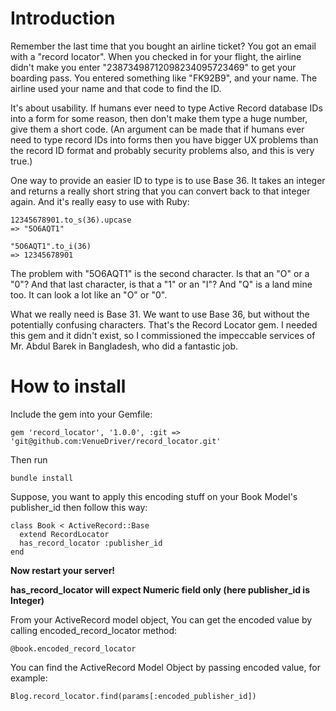 # Introduction

Remember the last time that you bought an airline ticket?  You got an email with a "record locator".
When you checked in for your flight, the airline didn't make you enter "23873498712098234095723469"
to get your boarding pass.  You entered something like "FK92B9", and your name.  The airline used
your name and that code to find the ID.

It's about usability.  If humans ever need to type Active Record database IDs into a form for some
reason, then don't make them type a huge number, give them a short code.  (An argument can be made
that if humans ever need to type record IDs into forms then you have bigger UX problems than the
record ID format and probably security problems also, and this is very true.)

One way to provide an easier ID to type is to use Base 36.  It takes an integer and returns a really
short string that you can convert back to that integer again.  And it's really easy to use with
Ruby:

    12345678901.to_s(36).upcase
    => "5O6AQT1"

    "5O6AQT1".to_i(36)
    => 12345678901

The problem with "5O6AQT1" is the second character.  Is that an "O" or a "0"?  And that last
character, is that a "1" or an "I"?  And "Q" is a land mine too.  It can look a lot like an "O" or
"0".

What we really need is Base 31.  We want to use Base 36, but without the potentially confusing
characters.  That's the Record Locator gem.  I needed this gem and it didn't exist, so I
commissioned the impeccable services of Mr. Abdul Barek in Bangladesh, who did a fantastic job.

# How to install

Include the gem into your Gemfile:

    gem 'record_locator', '1.0.0', :git => 'git@github.com:VenueDriver/record_locator.git'

Then run

    bundle install

Suppose, you want to apply this encoding stuff on your Book Model's publisher_id then follow this way:

    class Book < ActiveRecord::Base
      extend RecordLocator
      has_record_locator :publisher_id
    end

**Now restart your server!**

**has_record_locator will expect Numeric field only (here publisher_id is Integer)**

From your ActiveRecord model object, You can get the encoded value by calling encoded_record_locator method:

    @book.encoded_record_locator

You can find the ActiveRecord Model Object by passing encoded value, for example:

    Blog.record_locator.find(params[:encoded_publisher_id])
